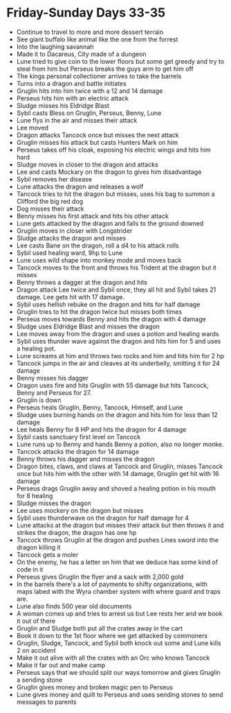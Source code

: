 # Friday-Sunday Days 33-35

- Continue to travel to more and more dessert terrain
- See giant buffalo like animal like the one from the forrest
- Into the laughing savannah
- Made it to Dacareus, City made of a dungeon
- Lune tried to give coin to the lower floors but some get greedy and try to steal from him but Perseus breaks the guys arm to get him off
- The kings personal collectioner arrives to take the barrels
- Turns into a dragon and battle initiates
- Gruglin hits into him twice with a 12 and 14 damage
- Perseus hits him with an electric attack
- Sludge misses his Eldridge Blast
- Sybil casts Bless on Gruglin, Perseus, Benny, Lune
- Lune flys in the air and misses their attack
- Lee moved
- Dragon attacks Tancock once but misses the next attack
- Gruglin misses his attack but casts Hunters Mark on him
- Perseus takes off his cloak, exposing his electric wings and hits him hard
- Sludge moves in closer to the dragon and attacks
- Lee and casts Mockary on the dragon to gives him disadvantage
- Sybil removes her disease
- Lune attacks the dragon and releases a wolf
- Tancock tries to hit the dragon but misses, uses his bag to summon a Clifford the big red dog
- Dog misses their attack
- Benny misses his first attack and hits his other attack
- Lune gets attacked by the dragon and falls to the ground downed
- Gruglin moves in closer with Longstrider
- Sludge attacks the dragon and misses
- Lee casts Bane on the dragon, roll a d4 to his attack rolls
- Sybil used healing ward, 9hp to Lune
- Lune uses wild shape into monkey mode and moves back
- Tancock moves to the front and throws his Trident at the dragon but it misses
- Benny throws a dagger at the dragon and hits
- Dragon attack Lee twice and Sybil once, they all hit and Sybil takes 21 damage. Lee gets hit with 17 damage.
- Sybil uses hellish rebuke on the dragon and hits for half damage
- Gruglin tries to hit the dragon twice but misses both times
- Perseus moves towards Benny and hits the dragon with 4 damage
- Sludge uses Eldridge Blast and misses the dragon
- Lee moves away from the dragon and uses a potion and healing wards
- Sybil uses thunder wave against the dragon and hits him for 5 and uses a healing pot.
- Lune screams at him and throws two rocks and him and hits him for 2 hp
- Tancock jumps in the air and cleaves at its underbelly, smitting it for 24 damage
- Benny misses his dagger
- Dragon uses fire and hits Gruglin with 55 damage but hits Tancock, Benny and Perseus for 27.
- Gruglin is down
- Perseus heals Gruglin, Benny, Tancock, Himself, and Lune
- Sludge uses burning hands on the dragon and hits him for less than 12 damage
- Lee heals Benny for 8 HP and hits the dragon for 4 damage
- Sybil casts sanctuary first level on Tancock
- Lune runs up to Benny and hands Benny a potion, also no longer monke.
- Tancock attacks the dragon for 14 damage
- Benny throws his dagger and misses the dragon
- Dragon bites, claws, and claws at Tancock and Gruglin, misses Tancock once but hits him with the other with 14 damage, Gruglin get hit with 16 damage
- Perseus drags Gruglin away and shoved a healing potion in his mouth for 8 healing
- Sludge misses the dragon
- Lee uses mockery on the dragon but misses
- Sybil uses thunderwave on the dragon for half damage for 4
- Lune attacks at the dragon but misses their attack but then throws it and strikes the dragon, the dragon has one hp
- Tancock throws Gruglin at the dragon and pushes Lines sword into the dragon killing it
- Tancock gets a moler
- On the enemy, he has a letter on him that we deduce has some kind of code in it
- Perseus gives Gruglin the flyer and a sack with 2,000 gold
- In the barrels there's a lot of payments to shifty organizations, with maps labed with the Wyra chamber system with where guard and traps are.
- Lune also finds 500 year old documents
- A woman comes up and tries to arrest us but Lee rests her and we book it out of there
- Gruglin and Sludge both put all the crates away in the cart
- Book it down to the 1st floor where we get attacked by commoners
- Gruglin, Sludge, Tancock, and Sybil both knock out some and Lune kills 2 on accident
- Make it out alive with all the crates with an Orc who knows Tancock
- Make it far out and make camp
- Perseus says that we should split our ways tomorrow and gives Gruglin a sending stone
- Gruglin gives money and broken magic pen to Perseus
- Lune gives money and quilt to Perseus and uses sending stones to send messages to parents